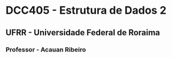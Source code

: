 #   DCC405 - Estrutura de Dados 2
##  UFRR - Universidade Federal de Roraima
### Professor - Acauan Ribeiro

